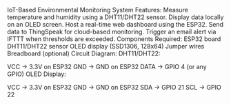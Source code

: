 IoT-Based Environmental Monitoring System
Features:
Measure temperature and humidity using a DHT11/DHT22 sensor.
Display data locally on an OLED screen.
Host a real-time web dashboard using the ESP32.
Send data to ThingSpeak for cloud-based monitoring.
Trigger an email alert via IFTTT when thresholds are exceeded.
Components Required:
ESP32 board
DHT11/DHT22 sensor
OLED display (SSD1306, 128x64)
Jumper wires
Breadboard (optional)
Circuit Diagram:
DHT11/DHT22:

VCC → 3.3V on ESP32
GND → GND on ESP32
DATA → GPIO 4 (or any GPIO)
OLED Display:

VCC → 3.3V on ESP32
GND → GND on ESP32
SDA → GPIO 21
SCL → GPIO 22
